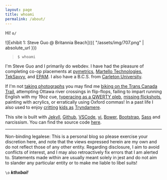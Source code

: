 ```yaml
---
layout: page
title: whoami
permalink: /about/
---
```


Hi! `o/`

![Exhibit 1: Steve Guo @ Britannia Beach]({{ "/assets/img/707.png" | absolute_url }})
> `$ whoami`

I'm Steve Guo and I primarily do webdev<!-- and dabble in any and everything -->. I have had the pleasure of completing co-op placements at [pymetrics][py], [Martello Technologies][martello], [TekSavvy][tsi], and [EPAM][epam]. I also have a B.C.S. from [Carleton University](http://carleton.ca/).

If I'm not [taking photographs][flickr] you may find me [biking on the Trans Canada Trail][trail], attempting Ottawa river crossings in flip-flops, failing to impart running English with my 19oz cue, [typeracing as a QWERTY pleb][typestart], [missing flickshots][ql], painting with acrylics, or erratically using Oxford commas! In a past life I also used to enjoy [critting][3la] [kids as][lecarre] [Tryndamere][suchbot].

This site is built with [Jekyll](http://jekyllrb.com/), [Github](https://github.com/), [VSCode][vs-code], [vi][vi], [Bower][bower], [Bootstrap][bootstrap], [Sass][sass] and narcissism. You can find the source code [here](https://github.com/scguo/scguo.github.io).

---

Non-binding legalese: This is a personal blog so please exercise your discretion here, and note that the views expressed herein are my own and do not reflect those of any other entity. Regarding disclosure, I aim to avoid conflicts of interest, and I may also retroactively fix errors that I am alerted to. Statements made within are usually meant solely in jest and do not aim to slander any particular entity or to make me liable to libel suits!

`\o` ***kthxbai!***

[py]: https://www.pymetrics.com/
[martello]: http://martellotech.com/
[tsi]: https://teksavvy.com/
[epam]: https://www.epam.com/
[typestart]: https://data.typeracer.com/pit/profile?user=scguo
[flickr]: https://www.flickr.com/photos/scguo/
[ql]: https://www.quakelive.com/
[3la]: http://quickfind.kassad.in/profile/na/3La/
[lecarre]: http://quickfind.kassad.in/profile/na/LeCarre/
[suchbot]: http://quickfind.kassad.in/profile/na/SuchBot/
[trail]: http://tctrail.ca/
[bower]: http://bower.io/
[bootstrap]: http://getbootstrap.com/
[sass]: http://sass-lang.com/
[vi]: http://ex-vi.sourceforge.net/
[vs-code]: https://code.visualstudio.com/
